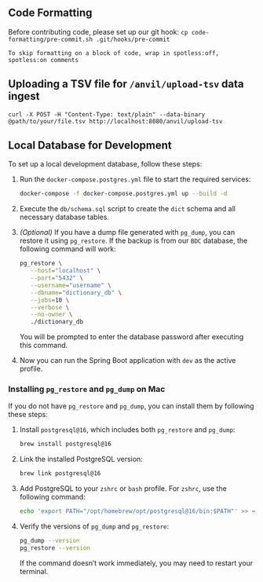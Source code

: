 ## Code Formatting
Before contributing code, please set up our git hook: `cp code-formatting/pre-commit.sh .git/hooks/pre-commit`

    To skip formatting on a block of code, wrap in spotless:off, spotless:on comments

## Uploading a TSV file for `/anvil/upload-tsv` data ingest
```aiignore
curl -X POST -H "Content-Type: text/plain" --data-binary @path/to/your/file.tsv http://localhost:8080/anvil/upload-tsv
```

## Local Database for Development

To set up a local development database, follow these steps:

1. Run the `docker-compose.postgres.yml` file to start the required services:
   ```bash
   docker-compose -f docker-compose.postgres.yml up --build -d
   ```

2. Execute the `db/schema.sql` script to create the `dict` schema and all necessary database tables.

3. *(Optional)* If you have a dump file generated with `pg_dump`, you can restore it using `pg_restore`. If the backup is from our `BDC` database, the following command will work:
   ```bash
   pg_restore \
      --host="localhost" \
      --port="5432" \
      --username="username" \
      --dbname="dictionary_db" \
      --jobs=10 \
      --verbose \
      --no-owner \
      ./dictionary_db
   ```
   You will be prompted to enter the database password after executing this command.

4. Now you can run the Spring Boot application with `dev` as the active profile.

### Installing `pg_restore` and `pg_dump` on Mac

If you do not have `pg_restore` and `pg_dump`, you can install them by following these steps:

1. Install `postgresql@16`, which includes both `pg_restore` and `pg_dump`:
   ```bash
   brew install postgresql@16
   ```

2. Link the installed PostgreSQL version:
   ```bash
   brew link postgresql@16
   ```

3. Add PostgreSQL to your `zshrc` or `bash` profile. For `zshrc`, use the following command:
   ```bash
   echo 'export PATH="/opt/homebrew/opt/postgresql@16/bin:$PATH"' >> ~/.zshrc
   ```

4. Verify the versions of `pg_dump` and `pg_restore`:
   ```bash
   pg_dump --version
   pg_restore --version
   ```

   If the command doesn’t work immediately, you may need to restart your terminal.